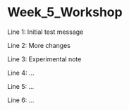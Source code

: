 # Week_5_Workshop

Line 1: Initial test message

Line 2: More changes

Line 3: Experimental note

Line 4: ...

Line 5: ...

Line 6: ...
